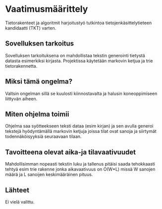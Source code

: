 # Vaatimusmäärittely
Tietorakenteet ja algoritmit harjoitustyö tutkintoa tietojenkäsittelytieteen kandidaatti (TKT) varten. 

## Sovelluksen tarkoitus
Sovelluksen tarkoituksena on mahdollistaa tekstin generointi tietystä datasta esimerkiksi kirjasta. Projektissa
käytetään markovin ketjua ja trie tietorakennetta. 

## Miksi tämä ongelma? 
Valtsin ongelman sillä se kuulosti kiinnostavalta ja halusin koneoppimiseen liittyvän aiheen. 

## Miten ohjelma toimii
Ohjelma saa syötteekseen teksti dataa (esim kirjan) ja sen avulla generoi tekstejä hyödyntämällä markovin ketjuja joissa tilat ovat sanoja 
ja siirtymät todennäköisyyksiä seuraavaan tilaan. 

## Tavoitteena olevat aika-ja tilavaativuudet
Mahdollisimman nopeasti tekstin luku ja tallenus pitäisi saada tehokkaasti tehtyä esim trie rakenne jonka aikavaativuus on
O(W*L) missä W sanojen määrä ja L sanoijen keskimääräinen pituus. 

## Lähteet
Ei vielä valittu.
